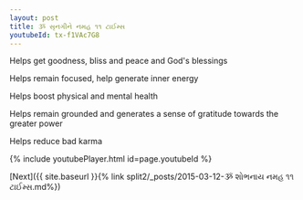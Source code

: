 ```yaml
---
layout: post
title: ૐ સૃનગીને નમહ ૧૧ ટાઈમ્સ
youtubeId: tx-f1VAc7G8
---
```

 
 
Helps get goodness, bliss and peace and God's blessings
 
Helps remain focused, help generate inner energy 
 
Helps boost physical and mental health 
 
Helps remain grounded and generates a sense of gratitude towards the greater power 
 
Helps reduce bad karma
 
 
 
 


{% include youtubePlayer.html id=page.youtubeId %}
 
[Next]({{ site.baseurl }}{% link  split2/_posts/2015-03-12-ૐ શોભનાય નમહ ૧૧ ટાઈમ્સ.md%})
 
